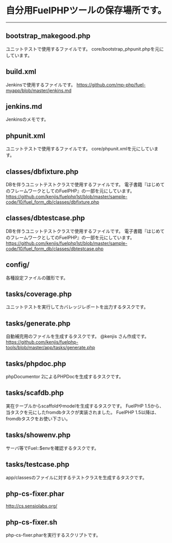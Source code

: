 # 自分用FuelPHPツールの保存場所です。
---
## bootstrap_makegood.php
ユニットテストで使用するファイルです。
core/bootstrap_phpunit.phpを元にしています。

## build.xml
Jenkinsで使用するファイルです。
https://github.com/mp-php/fuel-myapp/blob/master/jenkins.md

## jenkins.md
Jenkinsのメモです。

## phpunit.xml
ユニットテストで使用するファイルです。
core/phpunit.xmlを元にしています。

## classes/dbfixture.php
DBを伴うユニットテストクラスで使用するファイルです。
電子書籍『はじめてのフレームワークとしてのFuelPHP』の一部を元にしています。
https://github.com/kenjis/fuelphp1st/blob/master/sample-code/10/fuel_form_db/classes/dbfixture.php

## classes/dbtestcase.php
DBを伴うユニットテストクラスで使用するファイルです。
電子書籍『はじめてのフレームワークとしてのFuelPHP』の一部を元にしています。
https://github.com/kenjis/fuelphp1st/blob/master/sample-code/10/fuel_form_db/classes/dbtestcase.php

## config/
各種設定ファイルの雛形です。

## tasks/coverage.php
ユニットテストを実行してカバレッジレポートを出力するタスクです。

## tasks/generate.php
自動補完用のファイルを生成するタスクです。
@kenjis さん作成です。
https://github.com/kenjis/fuelphp-tools/blob/master/app/tasks/generate.php

## tasks/phpdoc.php
phpDocumentor 2によるPHPDocを生成するタスクです。

## tasks/scafdb.php
実在テーブルからscaffoldやmodelを生成するタスクです。
FuelPHP 1.5から、当タスクを元にしたfromdbタスクが実装されました。
FuelPHP 1.5以降は、fromdbタスクをお使い下さい。

## tasks/showenv.php
サーバ等でFuel::$envを確認するタスクです。

## tasks/testcase.php
app/classesのファイルに対するテストクラスを生成するタスクです。

## php-cs-fixer.phar
http://cs.sensiolabs.org/

## php-cs-fixer.sh
php-cs-fixer.pharを実行するスクリプトです。
